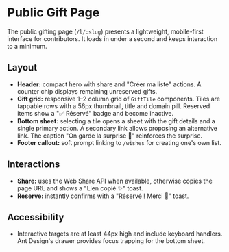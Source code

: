 # Public Gift Page

The public gifting page (`/l/:slug`) presents a lightweight, mobile-first interface for contributors. It loads in under a second and keeps interaction to a minimum.

## Layout
- **Header:** compact hero with share and "Créer ma liste" actions. A counter chip displays remaining unreserved gifts.
- **Gift grid:** responsive 1–2 column grid of `GiftTile` components. Tiles are tappable rows with a 56px thumbnail, title and domain pill. Reserved items show a "✅ Réservé" badge and become inactive.
- **Bottom sheet:** selecting a tile opens a sheet with the gift details and a single primary action. A secondary link allows proposing an alternative link. The caption "On garde la surprise 🤫" reinforces the surprise.
- **Footer callout:** soft prompt linking to `/wishes` for creating one's own list.

## Interactions
- **Share:** uses the Web Share API when available, otherwise copies the page URL and shows a "Lien copié ✨" toast.
- **Reserve:** instantly confirms with a "Réservé ! Merci 💝" toast.

## Accessibility
- Interactive targets are at least 44px high and include keyboard handlers. Ant Design's drawer provides focus trapping for the bottom sheet.

